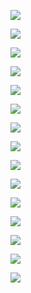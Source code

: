 ﻿![](Aspose.Words.1fd2f99a-f6cd-4dca-874b-e808b8e03173.001.jpeg)

![](Aspose.Words.1fd2f99a-f6cd-4dca-874b-e808b8e03173.002.jpeg)

![](Aspose.Words.1fd2f99a-f6cd-4dca-874b-e808b8e03173.003.jpeg)

![](Aspose.Words.1fd2f99a-f6cd-4dca-874b-e808b8e03173.004.jpeg)

![](Aspose.Words.1fd2f99a-f6cd-4dca-874b-e808b8e03173.005.jpeg)

![](Aspose.Words.1fd2f99a-f6cd-4dca-874b-e808b8e03173.006.jpeg)

![](Aspose.Words.1fd2f99a-f6cd-4dca-874b-e808b8e03173.007.jpeg)

![](Aspose.Words.1fd2f99a-f6cd-4dca-874b-e808b8e03173.008.jpeg)

![](Aspose.Words.1fd2f99a-f6cd-4dca-874b-e808b8e03173.009.jpeg)

![](Aspose.Words.1fd2f99a-f6cd-4dca-874b-e808b8e03173.010.jpeg)

![](Aspose.Words.1fd2f99a-f6cd-4dca-874b-e808b8e03173.011.jpeg)

![](Aspose.Words.1fd2f99a-f6cd-4dca-874b-e808b8e03173.012.jpeg)

![](Aspose.Words.1fd2f99a-f6cd-4dca-874b-e808b8e03173.013.jpeg)

![](Aspose.Words.1fd2f99a-f6cd-4dca-874b-e808b8e03173.014.jpeg)

![](Aspose.Words.1fd2f99a-f6cd-4dca-874b-e808b8e03173.015.jpeg)
